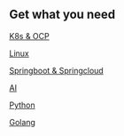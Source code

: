 ## **Get what you need**

[K8s & OCP](./k8s&ocp/index.md)

[Linux](./linux/index.md)

[Springboot & Springcloud]()

[AI]()

[Python]()

[Golang]()
